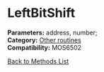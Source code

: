 # LeftBitShift

**Parameters:** address, number;  
**Category:** [Other routines](../categories/other_routines.md)  
**Compatibility:** MOS6502  


[Back to Methods List](../../SUMMARY.md)
